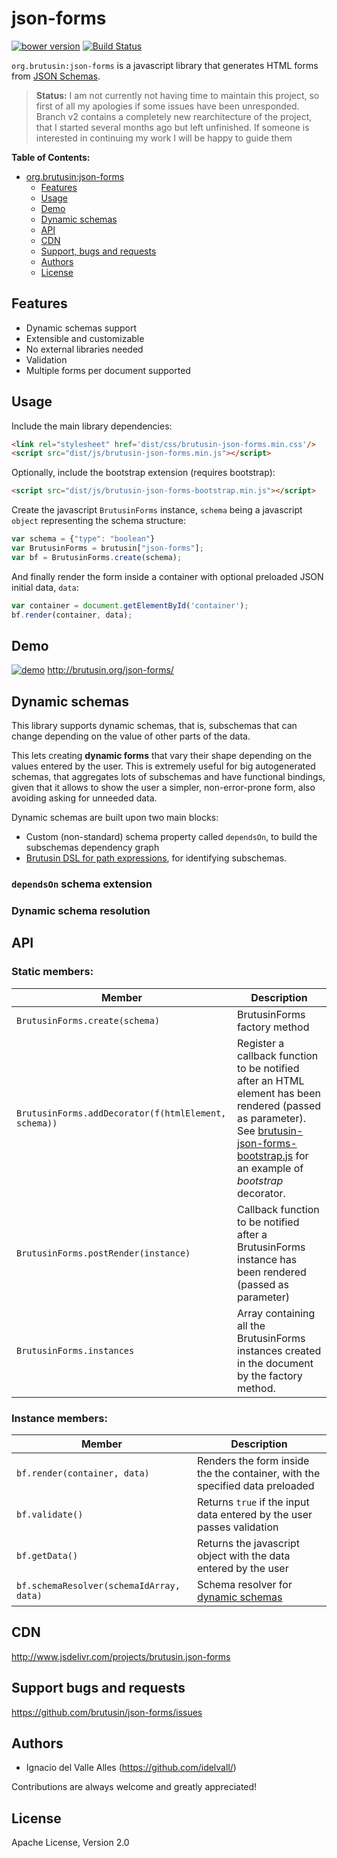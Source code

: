 # json-forms
[![bower version](https://img.shields.io/bower/v/json-forms.svg?style=flat-square)](#bower)
[![Build Status](https://api.travis-ci.org/brutusin/json-forms.svg?branch=master)](https://travis-ci.org/brutusin/json-forms)

`org.brutusin:json-forms` is a javascript library that generates HTML forms from [JSON Schemas](http://json-schema.org).

> **Status:** I am not currently not having time to maintain this project, so first of all my apologies if some issues have been unresponded.
Branch v2 contains a completely new rearchitecture of the project, that I started several months ago but left unfinished. If someone is interested in continuing my work I will be happy to guide them

**Table of Contents:** 

- [org.brutusin:json-forms](#)
  - [Features](#features)
  - [Usage](#usage)
  - [Demo](#demo)
  - [Dynamic schemas](#dynamic-schemas)
  - [API](#api)
  - [CDN](#cdn)
  - [Support, bugs and requests](#support-bugs-and-requests)
  - [Authors](#authors)
  - [License](#license)

## Features
* Dynamic schemas support
* Extensible and customizable
* No external libraries needed
* Validation
* Multiple forms per document supported

## Usage
Include the main library dependencies:
```html
<link rel="stylesheet" href='dist/css/brutusin-json-forms.min.css'/>
<script src="dist/js/brutusin-json-forms.min.js"></script>
```
Optionally, include the bootstrap extension (requires bootstrap):
```html
<script src="dist/js/brutusin-json-forms-bootstrap.min.js"></script>
```
Create the javascript `BrutusinForms` instance, `schema` being a javascript `object` representing the schema structure:
```javascript
var schema = {"type": "boolean"}
var BrutusinForms = brutusin["json-forms"];
var bf = BrutusinForms.create(schema);
```
And finally render the form inside a container with optional preloaded JSON initial data, `data`:
```javascript
var container = document.getElementById('container');
bf.render(container, data);
```

## Demo
[![demo](http://brutusin.org/json-forms/img/json-forms.png)](http://brutusin.org/json-forms/)
http://brutusin.org/json-forms/

## Dynamic schemas
This library supports dynamic schemas, that is, subschemas that can change depending on the value of other parts of the data.

This lets creating **dynamic forms** that vary their shape depending on the values entered by the user. This is extremely useful for big autogenerated schemas, that aggregates lots of subschemas and have functional bindings, given that it allows to show the user a simpler, non-error-prone form, also avoiding asking for unneeded data.

Dynamic schemas are built upon two main blocks: 
* Custom (non-standard) schema property called `dependsOn`, to build the subschemas dependency graph 
* [Brutusin DSL for path expressions](https://github.com/brutusin/json#path-expressions), for identifying subschemas.

### `dependsOn` schema extension
### Dynamic schema resolution

## API
### Static members:

Member|Description
------| -------
`BrutusinForms.create(schema)`|BrutusinForms factory method
`BrutusinForms.addDecorator(f(htmlElement, schema))`| Register a callback function to be notified after an HTML element has been rendered (passed as parameter). See [brutusin-json-forms-bootstrap.js](src/js/brutusin-json-forms-bootstrap.js) for an example of *bootstrap* decorator.
`BrutusinForms.postRender(instance)`|Callback function to be notified after a BrutusinForms instance has been rendered (passed as parameter)
`BrutusinForms.instances`|Array containing all the BrutusinForms instances created in the document by the factory method.

### Instance members:

Member|Description
------| -------
`bf.render(container, data)`| Renders the form inside the the container, with the specified data preloaded
`bf.validate()`| Returns `true` if the input data entered by the user passes validation
`bf.getData()`| Returns the javascript object with the data entered by the user
`bf.schemaResolver(schemaIdArray, data)`| Schema resolver for [dynamic schemas](#dynamic-schemas)

## CDN

http://www.jsdelivr.com/projects/brutusin.json-forms

## Support bugs and requests
https://github.com/brutusin/json-forms/issues

## Authors

- Ignacio del Valle Alles (<https://github.com/idelvall/>)

Contributions are always welcome and greatly appreciated!

## License
Apache License, Version 2.0
